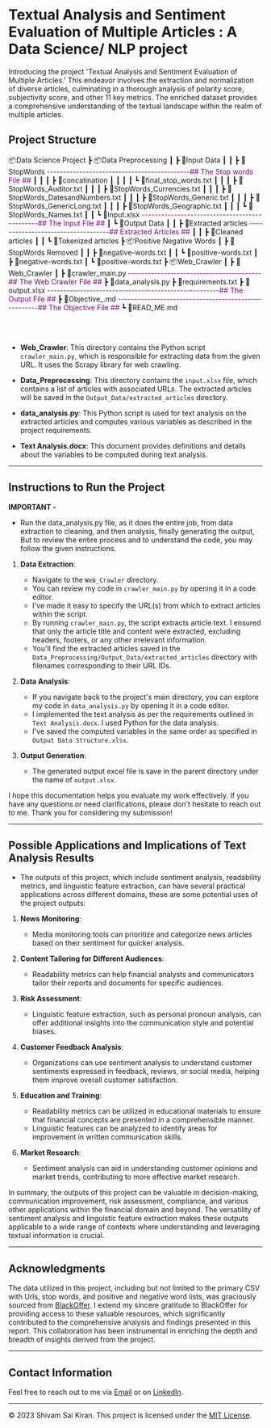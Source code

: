 # Textual Analysis and Sentiment Evaluation of Multiple Articles : A Data Science/ NLP project


Introducing the project 'Textual Analysis and Sentiment Evaluation of Multiple Articles.' This endeavor involves the extraction and normalization of diverse articles, culminating in a thorough analysis of polarity score, subjectivity score, and other 11 key metrics. The enriched dataset provides a comprehensive understanding of the textual landscape within the realm of multiple articles.

## Project Structure



📦Data Science Project
┣ 📦Data Preprocessing
┃ ┣ 📂Input Data
┃ ┃ ┣ 📂StopWords <span style="color: purple;">--------------------------------------------## The Stop words File ##</span>
┃ ┃ ┃ ┣ 📂concatination
┃ ┃ ┃ ┃ ┗ 📜final_stop_words.txt
┃ ┃ ┃ ┣ 📜StopWords_Auditor.txt
┃ ┃ ┃ ┣ 📜StopWords_Currencies.txt
┃ ┃ ┃ ┣ 📜StopWords_DatesandNumbers.txt
┃ ┃ ┃ ┣ 📜StopWords_Generic.txt
┃ ┃ ┃ ┣ 📜StopWords_GenericLong.txt
┃ ┃ ┃ ┣ 📜StopWords_Geographic.txt
┃ ┃ ┃ ┗ 📜StopWords_Names.txt
┃ ┃ ┗ 📜Input.xlsx <span style="color: purple;">----------------------------------------------## The Input File ##</span>
┃ ┗ 📂Output Data
┃ ┃ ┣ 📂Extracted articles <span style="color: purple;">-----------------------------------## Extracted Articles ##</span>
┃ ┃ ┣ 📂Cleaned articles
┃ ┃ ┗ 📂Tokenized articles
┣ 📦Positive Negative Words
┃  ┣ 📂StopWords Removed
┃  ┃ ┣ 📜negative-words.txt
┃  ┃ ┗ 📜positive-words.txt
┃  ┣ 📜negative-words.txt
┃  ┗ 📜positive-words.txt
┣ 📦Web_Crawler
┃  ┣ 📂Web_Crawler
┃  ┣ 📜crawler_main.py <span style="color: purple;">-----------------------------------------## The Web Crawler File ##</span>
┣ 📜data_analysis.py
┣ 📜requirements.txt
┣ 📜output.xlsx <span style="color: purple;">-----------------------------------------------------## The Output File ##</span>
┣ 📜Objective_.md <span style="color: purple;">-----------------------------------------------------## The Objective File ##</span>
┗ 📜READ_ME.md
 
 

<br><br>
- **Web_Crawler**: This directory contains the Python script `crawler_main.py`, which is responsible for extracting data from the given URL. It uses the Scrapy library for web crawling.

- **Data_Preprocessing**: This directory contains the `input.xlsx` file, which contains a list of articles with associated URLs. The extracted articles will be saved in the `Output_Data/extracted_articles` directory.

- **data_analysis.py**: This Python script is used for text analysis on the extracted articles and computes various variables as described in the project requirements.

- **Text Analysis.docx**: This document provides definitions and details about the variables to be computed during text analysis.

---------------

## Instructions to Run the Project

 **IMPORTANT -** 
 * Run the data_analysis.py file, as it does the entire job, from data extraction to cleaning, and then analysis, finally generating the output, But to review the entire process and to understand the code, you may follow the given instructions.


1. **Data Extraction**:

   - Navigate to the `Web_Crawler` directory.
   - You can review my code in `crawler_main.py` by opening it in a code editor.
   - I've made it easy to specify the URL(s) from which to extract articles within the script.
   - By running `crawler_main.py`, the script extracts article text. I ensured that only the article title and content were extracted, excluding headers, footers, or any other irrelevant information.
   - You'll find the extracted articles saved in the `Data_Preprocessing/Output_Data/extracted_articles` directory with filenames corresponding to their URL IDs.

2. **Data Analysis**:

   - If you navigate back to the project's main directory, you can explore my code in `data_analysis.py` by opening it in a code editor.
   - I implemented the text analysis as per the requirements outlined in `Text Analysis.docx`. I used Python for the data analysis.
   - I've saved the computed variables in the same order as specified in `Output Data Structure.xlsx`.

3. **Output Generation**:

   - The generated output excel file is save in the parent directory under the name of `output.xlsx`.


I hope this documentation helps you evaluate my work effectively. If you have any questions or need clarifications, please don't hesitate to reach out to me. Thank you for considering my submission!

---------------------------

## Possible Applications and Implications of Text Analysis Results

- The outputs of this project, which include sentiment analysis, readability metrics, and linguistic feature extraction, can have several practical applications across different domains, these are some potential uses of the project outputs:


1. **News Monitoring**:

    - Media monitoring tools can prioritize and categorize news articles based on their sentiment for quicker analysis.

2. **Content Tailoring for Different Audiences**:

    - Readability metrics can help financial analysts and communicators tailor their reports and documents for specific audiences.

3. **Risk Assessment**:

	- Linguistic feature extraction, such as personal pronoun analysis, can offer additional insights into the communication style and potential biases.

4. **Customer Feedback Analysis**:

	- Organizations can use sentiment analysis to understand customer sentiments expressed in feedback, reviews, or social media, helping them improve overall customer satisfaction.


5. **Education and Training**:

	- Readability metrics can be utilized in educational materials to ensure that financial concepts are presented in a comprehensible manner.
	- Linguistic features can be analyzed to identify areas for improvement in written communication skills.

6. **Market Research**:

	- Sentiment analysis can aid in understanding customer opinions and market trends, contributing to more effective market research.

In summary, the outputs of this project can be valuable in decision-making, communication improvement, risk assessment, compliance, and various other applications within the financial domain and beyond. The versatility of sentiment analysis and linguistic feature extraction makes these outputs applicable to a wide range of contexts where understanding and leveraging textual information is crucial.

--------------
## Acknowledgments

The data utilized in this project, including but not limited to the primary CSV with Urls, stop words, and positive and negative word lists, was graciously sourced from [BlackOffer](https://blackcoffer.com/). I extend my sincere gratitude to BlackOffer for providing access to these valuable resources, which significantly contributed to the comprehensive analysis and findings presented in this report. This collaboration has been instrumental in enriching the depth and breadth of insights derived from the project.



------------------



## Contact Information

Feel free to reach out to me via [Email](mailto:shivamsaikiran111@gmail.com) or on [LinkedIn](https://www.linkedin.com/in/shivam-sai-kiran-030745210/).

----------------------------



© 2023 Shivam Sai Kiran. This project is licensed under the [MIT License](License.txt).
